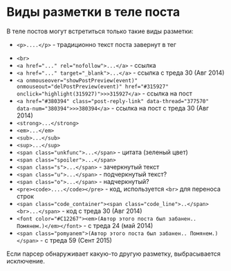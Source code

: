 # Виды разметки в теле поста

В теле постов могут встретиться только такие виды разметки: 

- `<p>....</p>` - традиционно текст поста завернут в тег <p>
- `<br>`
- `<a href="..." rel="nofollow">...</a>` - ссылка
- `<a href="..." target="_blank">...</a>` - ссылка с треда 30 (Авг 2014)
- `<a onmouseover="showPostPreview(event)" onmouseout="delPostPreview(event)" href="#315927" onclick="highlight(315927)">>>315927</a>` - ссылка на пост
- `<a href="#380394" class="post-reply-link" data-thread="377570" data-num="380394">>>380394</a>` - ссылка на пост с треда 30 (Авг 2014)
- `<strong>...</strong>`
- `<em>...</em>`
- `<sub>...</sub>`
- `<sup>...</sup>`
- `<span class="unkfunc">...</span>` - цитата (зеленый цвет)
- `<span class="spoiler">...</span>`
- `<span class="s">...</span>` - зачеркнутый текст
- `<span class="u">...</span>` - подчеркнутый текст?
- `<span class="o">...</span>` - надчеркнутый?
- `<pre><code>....</code></pre>` - код, используется `<br>` для переноса строк
- `<span class="code_container"><span class="code_line">..</span><br>...</span>` - код с треда 30 (Авг 2014)
- `<font color="#C12267"><em>(Автор этого поста был забанен.. Помянем.)</em></font>` - с треда 24 (май 2014)
- `<span class="pomyanem">(Автор этого поста был забанен.. Помянем.)</span>` - с треда 59 (Сент 2015)

Если парсер обнаруживает какую-то другую разметку, выбрасывается исключение. 
